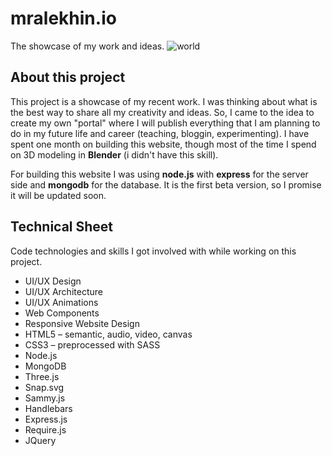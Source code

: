 # mralekhin.io #
The showcase of my work and ideas.
![world](https://user-images.githubusercontent.com/24749983/39800940-93eb28e8-5337-11e8-8177-8807c5bde1cf.gif)

## About this project ##
This project is a showcase of my recent work. I was thinking about what is the best way to share all my creativity and ideas. So, I came to the idea to create my own "portal" where I will publish everything that I am planning to do in my future life and career (teaching, bloggin, experimenting). I have spent one month on building this website, though most of the time I spend on 3D modeling in **Blender** (i didn't have this skill).

For building this website I was using **node.js** with **express** for the server side and **mongodb** for the database. It is the first beta version, so I promise it will be updated soon.

## Technical Sheet ##

Code technologies and skills I got involved with while working on this project.

* UI/UX Design
* UI/UX Architecture
* UI/UX Animations
* Web Components
* Responsive Website Design
* HTML5 – semantic, audio, video, canvas
* CSS3 – preprocessed with SASS
* Node.js
* MongoDB
* Three.js
* Snap.svg
* Sammy.js
* Handlebars
* Express.js
* Require.js
* JQuery
